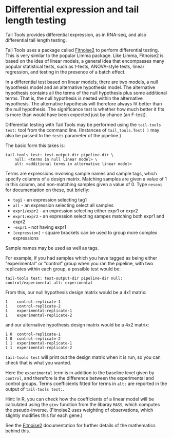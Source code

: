 
Differential expression and tail length testing
===

Tail Tools provides differential expression, as in RNA-seq, and also differential tail length testing.

Tail Tools uses a package called [Fitnoise2](https://github.com/pfh/fitnoise) to perform differential testing. This is very similar to the popular Limma package. Like Limma, Fitnoise2 is based on the idea of linear models, a general idea that encompasses many popular statistical tests, such as t-tests, ANOVA-style tests, linear regression, and testing in the presence of a batch effect.

In a differential test based on linear models, there are two models, a null hypothesis model and an alternative hypothesis model. The alternative hypothesis contains all the terms of the null hypothesis plus some additional terms. That is, the null hypothesis is nested within the alternative hypothesis. The alternative hypothesis will therefore always fit better than the null hypothesis. The significance test is whether how much better it fits is more than would have been expected just by chance (an F-test).

Differential testing with Tail Tools may be performed using the `tail-tools test:` tool from the command line. (Instances of `tail_tools.Test( )` may also be passed to the `tests` parameter of the pipeline.)

The basic form this takes is:

    tail-tools test: test-output-dir pipeline-dir \
        null: <terms in null linear model> \
        alt: <additional terms in alternative linear model>

Terms are expressions involving sample names and sample tags, which specify columns of a design matrix. Matching samples are given a value of 1 in this column, and non-matching samples given a value of 0. Type `nesoni` for documentation on these, but briefly:

* `tag1` - an expression selecting tag1
* `all` - an expression selecting select all samples
* `expr1/expr2` - an expression selecting either expr1 or expr2
* `expr1:expr2` - an expression selecting sampes matching both expr1 and expr2
* `-expr1` - not having expr1
* `[expression]` - square brackets can be used to group more complex expressions

Sample names may be used as well as tags.

For example, if you had samples which you have tagged as being either "experimental" or "control" group when you ran the pipeline, with two replicates within each group, a possible test would be:

    tail-tools test: test-output-dir pipeline-dir null: control/experimental alt: experimental
  
From this, our null hypothesis design matrix would be a 4x1 matrix:

    1    control-replicate-1
    1    control-replicate-2
    1    experimental-replicate-1
    1    experimental-replicate-2

and our alternative hypothesis design matrix would be a 4x2 matrix:

    1 0  control-replicate-1
    1 0  control-replicate-2
    1 1  experimental-replicate-1
    1 1  experimental-replicate-2

`tail-tools test` will print out the design matrix when it is run, so you can check that is what you wanted.

Here the `experimental` term is in addition to the baseline level given by `control`, and therefore is the difference between the experimental and control groups. Terms coefficients fitted for terms in `alt:` are reported in the output of `tail-tools test:`.

Hint: In R, you can check how the coefficients of a linear model will be calculated using the `ginv` function from the libaray `MASS`, which computes the pseudo-inverse. (Fitnoise2 uses weighting of observations, which slightly modifies this for each gene.)


See the [Fitnoise2](https://github.com/pfh/fitnoise) documentation for further details of the mathematics behind this.


